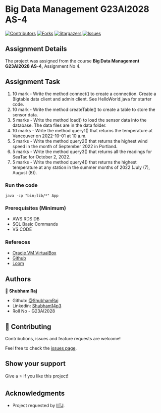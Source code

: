 # Big Data Management G23AI2028 AS-4

[![Contributors][contributors-shield]][contributors-url]
[![Forks][forks-shield]][forks-url]
[![Stargazers][stars-shield]][stars-url]
[![Issues][issues-shield]][issues-url]

## Assignment Details

The project was assigned from the course **Big Data Management G23AI2028 AS-4**, Assignment No 4.

## Assignment Task

1. 10 mark - Write the method connect() to create a connection. Create a Bigtable data
client and admin client. See HelloWorld.java for starter code.
2. 10 mark - Write the method createTable() to create a table to store the sensor data.
3. 5 marks - Write the method load() to load the sensor data into the database. The data
files are in the data folder.
4. 10 marks - Write the method query1() that returns the temperature at Vancouver on
2022-10-01 at 10 a.m.
5. 5 marks - Write the method query2() that returns the highest wind speed in the month
of September 2022 in Portland.
6. 5 marks - Write the method query3() that returns all the readings for SeaTac for October
2, 2022.
7. 5 marks - Write the method query4() that returns the highest temperature at any station
in the summer months of 2022 (July (7), August (8)).

### Run the code

```
java -cp "bin;lib/*" App
```

### Prerequisites (Minimum)

- AWS RDS DB
- SQL Basic Commands
- VS CODE

### Refereces

- [Oracle VM VirtualBox](https://www.virtualbox.org/)
- [Github](https://github.com)
- [Loom](https://www.loom.com/)

## Authors

👤 **Shubham Raj**

- Github: [@ShubhamRaj](https://github.com/shubham14p3)
- Linkedin: [Shubham14p3](https://www.linkedin.com/in/shubham14p3/)
- Roll No - G23AI2028


## 🤝 Contributing

Contributions, issues and feature requests are welcome!

Feel free to check the [issues page](https://github.com/shubham14p3/vm-g23ai2028-php/issues).

## Show your support

Give a ⭐️ if you like this project!

## Acknowledgments

- Project requested by [IITJ](https://www.iitj.ac.in/).

<!-- MARKDOWN LINKS & IMAGES -->

[contributors-shield]: https://img.shields.io/github/contributors/shubham14p3/members-only.svg?style=flat-square
[contributors-url]: https://github.com/shubham14p3/vm-g23ai2028-php/graphs/contributors
[forks-shield]: https://img.shields.io/github/forks/shubham14p3/members-only.svg?style=flat-square
[forks-url]: https://github.com/shubham14p3/vm-g23ai2028-php/network/members
[stars-shield]: https://img.shields.io/github/stars/shubham14p3/members-only.svg?style=flat-square
[stars-url]: https://github.com/shubham14p3/vm-g23ai2028-php/stargazers
[issues-shield]: https://img.shields.io/github/issues/shubham14p3/members-only.svg?style=flat-square
[issues-url]: https://github.com/shubham14p3/vm-g23ai2028-php/issues


